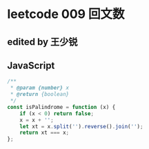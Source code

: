 # leetcode 009 回文数

## edited by 王少锐

## JavaScript

```javascript
/**
 * @param {number} x
 * @return {boolean}
 */
const isPalindrome = function (x) {
    if (x < 0) return false;
    x = x + '';
    let xt = x.split('').reverse().join('');
    return xt === x;
};
```
